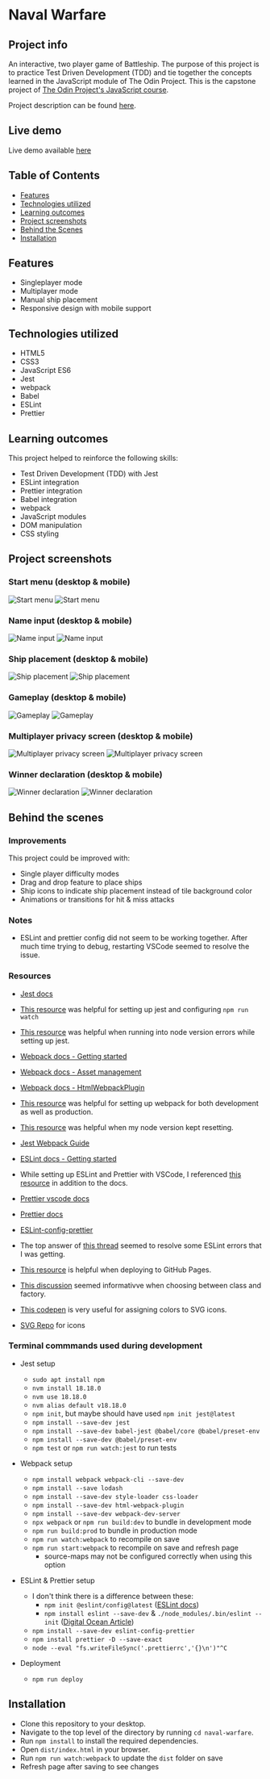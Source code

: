 # Naval Warfare

## Project info

An interactive, two player game of Battleship. The purpose of this project is to practice Test Driven Development (TDD) and tie together the concepts learned in the JavaScript module of The Odin Project. This is the capstone project of [The Odin Project's JavaScript course](https://www.theodinproject.com/paths/full-stack-javascript/courses/javascript).

Project description can be found [here](https://www.theodinproject.com/lessons/javascript-battleship).


## Live demo

Live demo available [here](https://jcampbell57.github.io/naval-warfare/)


## Table of Contents

* [Features](#features)
* [Technologies utilized](#technologies-utilized)
* [Learning outcomes](#learning-outcomes)
* [Project screenshots](#project-screenshots)
* [Behind the Scenes](#behind-the-scenes)
* [Installation](#installation)


## Features

- Singleplayer mode
- Multiplayer mode
- Manual ship placement
- Responsive design with mobile support


## Technologies utilized

- HTML5
- CSS3
- JavaScript ES6
- Jest
- webpack
- Babel
- ESLint
- Prettier


## Learning outcomes

This project helped to reinforce the following skills:

- Test Driven Development (TDD) with Jest
- ESLint integration
- Prettier integration
- Babel integration
- webpack
- JavaScript modules
- DOM manipulation
- CSS styling


## Project screenshots

### Start menu (desktop & mobile)
![Start menu](src/assets/start-menu-600w.png)
![Start menu](src/assets/mobile-start-menu-180w.png)

### Name input (desktop & mobile)
![Name input](src/assets/name-input-600w.png)
![Name input](src/assets/mobile-name-input-180w.png)

### Ship placement (desktop & mobile)
![Ship placement](src/assets/ship-placement-600w.png)
![Ship placement](src/assets/mobile-ship-placement-180w.png)

### Gameplay (desktop & mobile)
![Gameplay](src/assets/gameplay-600w.png)
![Gameplay](src/assets/mobile-gameplay-180w.png)

### Multiplayer privacy screen (desktop & mobile)
![Multiplayer privacy screen](src/assets/privacy-screen-600w.png)
![Multiplayer privacy screen](src/assets/mobile-privacy-screen-180w.png)

### Winner declaration (desktop & mobile)
![Winner declaration](src/assets/end-game-600w.png)
![Winner declaration](src/assets/mobile-end-game-180w.png)

## Behind the scenes

### Improvements

This project could be improved with:

- Single player difficulty modes
- Drag and drop feature to place ships
- Ship icons to indicate ship placement instead of tile background color
- Animations or transitions for hit & miss attacks

### Notes

- ESLint and prettier config did not seem to be working together. After much time trying to debug, restarting VSCode seemed to resolve the issue.

### Resources

- [Jest docs](https://jestjs.io/docs/getting-started)

- [This resource](https://www.youtube.com/watch?v=pdx2HjFRaJY&list=PL0zVEGEvSaeF_zoW9o66wa_UCNE3a7BEr&index=4) was helpful for setting up jest and configuring `npm run watch`

- [This resource](https://stackoverflow.com/questions/70269056/what-is-the-cause-of-npm-warn-ebadengine) was helpful when running into node version errors while setting up jest.

- [Webpack docs - Getting started](https://webpack.js.org/guides/getting-started/)

- [Webpack docs - Asset management](https://webpack.js.org/guides/asset-management)

- [Webpack docs - HtmlWebpackPlugin](https://webpack.js.org/guides/output-management/#setting-up-htmlwebpackplugin)

- [This resource](https://stackoverflow.com/questions/49274713/get-current-mode-in-webpack-config-js) was helpful for setting up webpack for both development as well as production.

- [This resource](https://stackoverflow.com/questions/60654549/node-keeps-reverting-back-to-older-version) was helpful when my node version kept resetting.

- [Jest Webpack Guide](https://jestjs.io/docs/webpack)

- [ESLint docs - Getting started](https://eslint.org/docs/latest/use/getting-started)

- While setting up ESLint and Prettier with VSCode, I referenced [this resource](https://www.digitalocean.com/community/tutorials/linting-and-formatting-with-eslint-in-vs-code) in addition to the docs.

- [Prettier vscode docs](https://github.com/prettier/prettier-vscode)

- [Prettier docs](https://prettier.io/docs/en/install.html)

- [ESLint-config-prettier](https://github.com/prettier/eslint-config-prettier)

- The top answer of [this thread](https://stackoverflow.com/questions/49789177/module-is-not-defined-and-process-is-not-defined-in-eslint-in-visual-studio-code) seemed to resolve some ESLint errors that I was getting.

- [This resource](https://gist.github.com/cobyism/4730490) is helpful when deploying to GitHub Pages.

- [This discussion](https://www.reddit.com/r/javascript/comments/yr34u8/askjs_is_there_any_reason_to_use_a_class_over_a/) seemed informativve when choosing between class and factory.

- [This codepen](https://codepen.io/sosuke/pen/Pjoqqp) is very useful for assigning colors to SVG icons.

- [SVG Repo](https://www.svgrepo.com/) for icons 

### Terminal commmands used during development

- Jest setup

  - `sudo apt install npm`
  - `nvm install 18.18.0`
  - `nvm use 18.18.0`
  - `nvm alias default v18.18.0`
  - `npm init`, but maybe should have used `npm init jest@latest`
  - `npm install --save-dev jest`
  - `npm install --save-dev babel-jest @babel/core @babel/preset-env`
  - `npm install --save-dev @babel/preset-env`
  - `npm test` or `npm run watch:jest` to run tests

- Webpack setup

  - `npm install webpack webpack-cli --save-dev`
  - `npm install --save lodash`
  - `npm install --save-dev style-loader css-loader`
  - `npm install --save-dev html-webpack-plugin`
  - `npm install --save-dev webpack-dev-server`
  - `npx webpack` or `npm run build:dev` to bundle in development mode
  - `npm run build:prod` to bundle in production mode
  - `npm run watch:webpack` to recompile on save
  - `npm run start:webpack` to recompile on save and refresh page
    - source-maps may not be configured correctly when using this option

- ESLint & Prettier setup

  - I don't think there is a difference between these:
    - `npm init @eslint/config@latest` ([ESLint docs](<(https://eslint.org/docs/latest/use/getting-started)>))
    - `npm install eslint --save-dev` & `./node_modules/.bin/eslint --init` ([Digital Ocean Article](https://www.digitalocean.com/community/tutorials/linting-and-formatting-with-eslint-in-vs-code))
  - `npm install --save-dev eslint-config-prettier`
  - `npm install prettier -D --save-exact`
  - `node --eval "fs.writeFileSync('.prettierrc','{}\n')"^C`

- Deployment
  - `npm run deploy`


## Installation

- Clone this repository to your desktop.
- Navigate to the top level of the directory by running `cd naval-warfare`.
- Run `npm install` to install the required dependencies.  
- Open `dist/index.html` in your browser.
- Run `npm run watch:webpack` to update the `dist` folder on save
- Refresh page after saving to see changes
